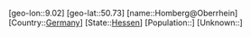﻿---
location: [50.73,9.02]
type: City
tags:
- geo/City


SpocWebEntityId: 31012
isDeleted: false
confidential: public

---
[geo-lon::9.02]
[geo-lat::50.73]
[name::Homberg@Oberrhein]
[Country::[Germany](geo/Continent/Europe/Germany.md)]
[State::[Hessen](geo/Continent/Europe/Germany/Hessen.md)]
[Population::]
[Unknown::]

